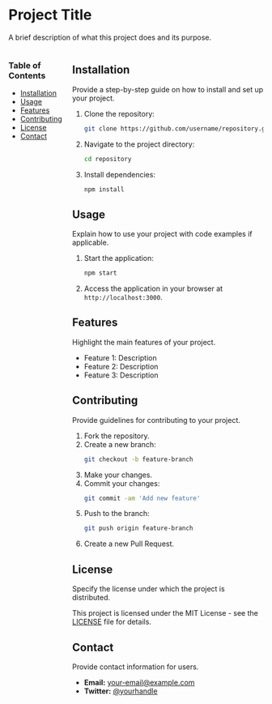 # Project Title

A brief description of what this project does and its purpose.

<div style="display: flex;">

<!-- Sidebar starts here -->
<div style="width: 25%; padding-right: 20px;">

### Table of Contents

- [Installation](#installation)
- [Usage](#usage)
- [Features](#features)
- [Contributing](#contributing)
- [License](#license)
- [Contact](#contact)

</div>

<!-- Main content starts here -->
<div style="width: 75%;">

## Installation

Provide a step-by-step guide on how to install and set up your project.

1. Clone the repository:
    ```bash
    git clone https://github.com/username/repository.git
    ```
2. Navigate to the project directory:
    ```bash
    cd repository
    ```
3. Install dependencies:
    ```bash
    npm install
    ```

## Usage

Explain how to use your project with code examples if applicable.

1. Start the application:
    ```bash
    npm start
    ```
2. Access the application in your browser at `http://localhost:3000`.

## Features

Highlight the main features of your project.

- Feature 1: Description
- Feature 2: Description
- Feature 3: Description

## Contributing

Provide guidelines for contributing to your project.

1. Fork the repository.
2. Create a new branch:
    ```bash
    git checkout -b feature-branch
    ```
3. Make your changes.
4. Commit your changes:
    ```bash
    git commit -am 'Add new feature'
    ```
5. Push to the branch:
    ```bash
    git push origin feature-branch
    ```
6. Create a new Pull Request.

## License

Specify the license under which the project is distributed.

This project is licensed under the MIT License - see the [LICENSE](LICENSE) file for details.

## Contact

Provide contact information for users.

- **Email:** [your-email@example.com](mailto:your-email@example.com)
- **Twitter:** [@yourhandle](https://twitter.com/yourhandle)

</div>
</div>

